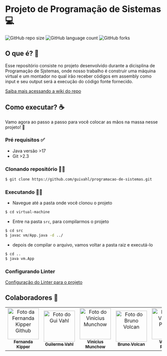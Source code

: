# Projeto de Programação de Sistemas 💻

![GitHub repo size](https://img.shields.io/github/repo-size/guivahl/programacao-de-sistemas?style=for-the-badge)
![GitHub language count](https://img.shields.io/github/languages/count/guivahl/programacao-de-sistemas?style=for-the-badge)
![GitHub forks](https://img.shields.io/github/forks/guivahl/programacao-de-sistemas?style=for-the-badge)

## O que é? 🤔
Esse repositório consiste no projeto desenvolvido durante a dicisplina de Programação de Sjstemas, onde nosso trabalho é construir uma máquina virtual e um montador no qual irão receber códigos em assembly como input e seu output será a execução do código fonte fornecido.

[Saiba mais acessando a wiki do repo](https://github.com/guivahl/programacao-de-sistemas/wiki)

## Como executar? ☕ 
Vamo agora ao passo a passo para você colocar as mãos na massa nesse projeto! 🤩

### Pré requisitos ✅

- Java versão >17
- Git >2.3

### Clonando repositório ✍🏼

```bash
$ git clone https://github.com/guivahl/programacao-de-sistemas.git
```

### Executando 👨‍💻

- Navegue até a pasta onde você clonou o projeto

```bash
$ cd virtual-machine  
```

- Entre na pasta `src`, para compilarmos o projeto

```bash
$ cd src
$ javac vm/App.java -d ../
```

- depois de compilar o arquivo, vamos voltar a pasta raiz e executá-lo 

```bash
$ cd ..
$ java vm.App  
```

### Configurando Linter
[Configuração do Linter para o projeto](https://github.com/guivahl/programacao-de-sistemas/wiki/Configura%C3%A7%C3%A3o-do-Linter)

## Colaboradores 🤝 

<table>
  <tr>
    <td align="center">
      <a href="#">
        <img src="https://avatars.githubusercontent.com/u/61896274?v=4" width="100px;" alt="Foto da Fernanda Kipper Github"/><br>
        <sub>
          <b>Fernanda Kipper</b>
        </sub>
      </a>
    </td>
    <td align="center">
      <a href="#">
        <img src="https://avatars.githubusercontent.com/u/35015195?v=4" width="100px;" alt="Foto do Gui Vahl"/><br>
        <sub>
          <b>Guilerme Vahl</b>
        </sub>
      </a>
    </td>
    <td align="center">
      <a href="#">
        <img src="https://avatars.githubusercontent.com/u/74988033?v=4" width="100px;" alt="Foto do Vinicius Munchow"/><br>
        <sub>
          <b>Vinicius Munchow</b>
        </sub>
      </a>
    </td>
    <td align="center">
      <a href="#">
        <img src="https://avatars.githubusercontent.com/u/58444261?v=4" width="100px;" alt="Foto do Bruno Volcan"/><br>
        <sub>
          <b>Bruno Volcan</b>
        </sub>
      </a>
    </td>
    <td align="center">
      <a href="#">
        <img src="https://avatars.githubusercontent.com/u/88754301?v=4" width="100px;" alt="Foto do Vinicius Perruzi"/><br>
        <sub>
          <b>Vinicius Perruzi</b>
        </sub>
      </a>
    </td>
    <td align="center">
      <a href="#">
        <img src="https://avatars.githubusercontent.com/u/64928556?v=4" width="100px;" alt="Foto do Afonso Cabreira"/><br>
        <sub>
          <b>Afonso Cabreira</b>
        </sub>
      </a>
    </td>
    <td align="center">
      <a href="#">
        <img src="https://avatars.githubusercontent.com/u/89227363?v=4" width="100px;" alt="Foto de Isabele Scherdien"/><br>
        <sub>
          <b>Isabele Scherdien</b>
        </sub>
      </a>
    </td>
  </tr>
</table>
